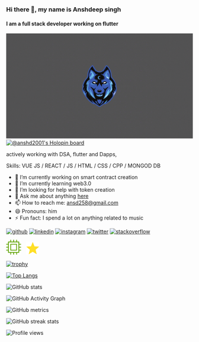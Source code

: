 ### Hi there 👋, my name is Anshdeep singh
#### I am a full stack developer working on flutter
![I am a full stack developer working on flutter](https://raw.githubusercontent.com/anshd258/anshd258/master/ANSHDEEP%20(3).gif)
[![@anshd2001's Holopin board](https://holopin.io/api/user/board?user=anshd2001)](https://holopin.io/@anshd2001)

actively working with DSA, flutter and Dapps,

Skills: VUE JS / REACT / JS / HTML / CSS / CPP / MONGOD DB

- 🔭 I’m currently working on smart contract creation 
- 🌱 I’m currently learning web3.0 
- 🤔 I’m looking for help with token creation 
- 💬 Ask me about anything [here](https://www.linkedin.com/in/ansh-deep/) 
- 📫 How to reach me: ansd258@gmail.com 
- 😄 Pronouns: him 
- ⚡ Fun fact: I spend a lot on anything related to music 


[<img src='https://cdn.jsdelivr.net/npm/simple-icons@3.0.1/icons/github.svg' alt='github' height='40'>](https://github.com/anshd258)  [<img src='https://cdn.jsdelivr.net/npm/simple-icons@3.0.1/icons/linkedin.svg' alt='linkedin' height='40'>](https://www.linkedin.com/in/https://www.linkedin.com/in/ansh-deep//)  [<img src='https://cdn.jsdelivr.net/npm/simple-icons@3.0.1/icons/instagram.svg' alt='instagram' height='40'>](https://www.instagram.com/http://instagram.com/a_click_ansh/)  [<img src='https://cdn.jsdelivr.net/npm/simple-icons@3.0.1/icons/twitter.svg' alt='twitter' height='40'>](https://twitter.com/Anshd2582?t=XJ7v0Ii3d0MlNUG6kAGDZA&s=08)  [<img src='https://cdn.jsdelivr.net/npm/simple-icons@3.0.1/icons/stackoverflow.svg' alt='stackoverflow' height='40'>](https://stackoverflow.com/users/https://stackoverflow.com/users/14516498/ansh-deep?tab=profile)  

<a href='https://docs.github.com/en/developers'><img src='https://raw.githubusercontent.com/acervenky/animated-github-badges/master/assets/devbadge.gif' width='40' height='40'></a> <a href='https://stars.github.com/'><img src='https://raw.githubusercontent.com/acervenky/animated-github-badges/master/assets/starbadge.gif' width='35' height='35'></a> 

[![trophy](https://github-profile-trophy.vercel.app/?username=anshd258)](https://github.com/ryo-ma/github-profile-trophy)

[![Top Langs](https://github-readme-stats.vercel.app/api/top-langs/?username=anshd258)](https://github.com/anuraghazra/github-readme-stats)

![GitHub stats](https://github-readme-stats.vercel.app/api?username=anshd258&show_icons=true)  

![GitHub Activity Graph](https://activity-graph.herokuapp.com/graph?username=anshd258)  

![GitHub metrics](https://metrics.lecoq.io/anshd258)  

![GitHub streak stats](https://github-readme-streak-stats.herokuapp.com/?user=anshd258)  

![Profile views](https://gpvc.arturio.dev/anshd258)  
